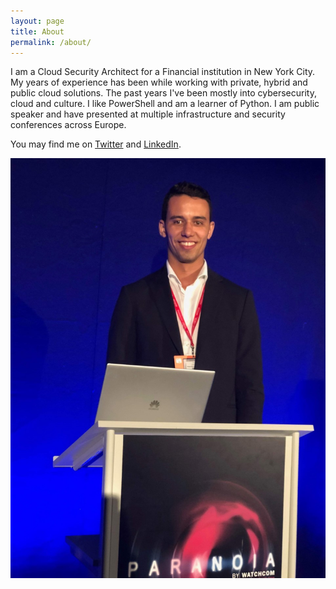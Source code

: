 ```yaml
---
layout: page
title: About
permalink: /about/
---
```


I am a Cloud Security Architect for a Financial institution in New York City. My years of experience has been while working with private, hybrid and public cloud solutions. The past years I've been mostly into cybersecurity, cloud and culture. I like PowerShell and am a learner of Python. I am public speaker and have presented at multiple infrastructure and security conferences across Europe.

You may find me on  [Twitter](https://twitter.com/KarimMelhaoui) and [LinkedIn](https://www.linkedin.com/in/karim-el-melhaoui-34691956/).

![Karim El-Melhaoui](/image/karim1.jpg)
